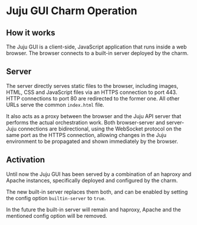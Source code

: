 <!--
Operation.md
Copyright 2013 Canonical Ltd.
This work is licensed under the Creative Commons Attribution-Share Alike 3.0
Unported License. To view a copy of this license, visit
http://creativecommons.org/licenses/by-sa/3.0/ or send a letter to Creative
Commons, 171 Second Street, Suite 300, San Francisco, California, 94105, USA.
-->

# Juju GUI Charm Operation #

## How it works ##

The Juju GUI is a client-side, JavaScript application that runs inside a
web browser. The browser connects to a built-in server deployed by the
charm.

## Server ##

The server directly serves static files to the browser, including
images, HTML, CSS and JavaScript files via an HTTPS connection to port
443. HTTP connections to port 80 are redirected to the former one.
All other URLs serve the common `index.html` file.

It also acts as a proxy between the browser and the Juju API server that
performs the actual orchestration work. Both browser-server and server-
Juju connections are bidirectional, using the WebSocket protocol on the
same port as the HTTPS connection, allowing changes in the Juju
environment to be propagated and shown immediately by the browser.

## Activation ##

Until now the Juju GUI has been served by a combination of an haproxy
and Apache instances, specifically deployed and configured by the charm.

The new built-in server replaces them both, and can be enabled by
setting the config option `builtin-server` to `true`.

In the future the built-in server will remain and haproxy, Apache and
the mentioned config option will be removed.

